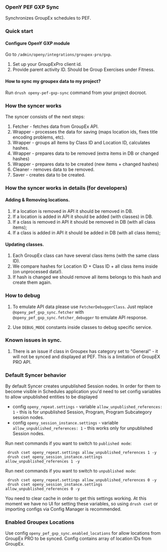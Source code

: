 ### OpenY PEF GXP Sync

Synchronizes GroupEx schedules to PEF.

### Quick start

#### Configure OpenY GXP module

Go to `/admin/openy/integrations/groupex-pro/gxp`.

1. Set up your GroupExPro client id.
2. Provide parent activity ID. Should be Group Exercises under Fitness.

#### How to sync my groupex data to my project?

Run `drush openy-pef-gxp-sync` command from your project docroot.

### How the syncer works

The syncer consists of the next steps:

  1. Fetcher - fetches data from GroupEx API.
  2. Wrapper - processes the data for saving (maps location ids, fixes title encoding problems, etc).
  3. Wrapper - groups all items by Class ID and Location ID, calculates hashes.
  4. Wrapper - prepares data to be removed (extra items in DB or changed hashes)
  5. Wrapper - prepares data to be created (new items + changed hashes)
  6. Cleaner - removes data to be removed.
  7. Saver   - creates data to be created.

### How the syncer works in details (for developers)

#### Adding & Removing locations.

1. If a location is removed in API it should be removed in DB.
2. If a location is added in API it should be added (with classes) in DB.
3. If a class is removed in API it should be removed in DB (with all class items);
3. If a class is added in API it should be added in DB (with all class items);

#### Updating classes.

1. Each GroupEx class can have several class items (with the same class ID).
2. We compare hashes for Location ID + Class ID + all class items inside (on unprocessed data!).
3. If hash is changed we should remove all items belongs to this hash and create them again.

### How to debug

1. To emulate API data please use `FetcherDebuggerClass`. Just replace `@openy_pef_gxp_sync.fetcher` with
`@openy_pef_gxp_sync.fetcher_debugger` to emulate API response.

2. Use `DEBUG_MODE` constants inside classes to debug specific service.

### Known issues in sync.

1. There is an issue if class in Groupex has category set to "General" - it will not be synced and displayed at PEF. This is a limitation of GroupEX PRO API.

### Default Syncer behavior

By default Syncer creates unpublished Session nodes.
In order for them to become visible in Schedules application you'd need to set config variables to allow unpublished entities to be displayed

- config `openy_repeat.settings` - variable `allow_unpublished_references: 1` - this is for unpublished Session, Program, Program Subcategory session nodes.
- config `openy_session_instance.settings` - variable `allow_unpublished_references: 1` - this works only for unpublished Session nodes.

Run next commands if you want to switch to `published mode`:
```
 drush cset openy_repeat.settings allow_unpublished_references 1 -y
 drush cset openy_session_instance.settings allow_unpublished_references 1 -y
```
Run next commands if you want to switch to `unpublished mode`:
```
 drush cset openy_repeat.settings allow_unpublished_references 0 -y
 drush cset openy_session_instance.settings allow_unpublished_references 0 -y
```

You need to clear cache in order to get this settings working.
At this moment we have no UI for setting these variables, so using `drush cset` or importing configs via Config Manager is recommended.

### Enabled Groupex Locations

Use config `openy_pef_gxp_sync.enabled_locations` for allow locations from GroupEx PRO to be synced.
Config contains array of location IDs from GroupEx.
